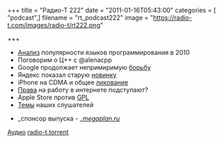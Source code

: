 +++
title = "Радио-Т 222"
date = "2011-01-16T05:43:00"
categories = [ "podcast",]
filename = "rt_podcast222"
image = "https://radio-t.com/images/radio-t/rt222.png"

+++

- [Анализ](http://www.opennet.ru/opennews/art.shtml?num=29236) популярности языков программирования в 2010
- Поговорим о Ц++ с @alenacpp
- Google продолжает непримиримую [борьбу](http://techcrunch.com/2011/01/11/google-flash/)
- Яндекс показал старую [новинку](http://internetno.net/2011/01/14/jandeks-predstavil-novuju-versiju-pochtovogo-servisa-dlja-vseh/)
- iPhone на CDMA и общее [ликование](http://mashable.com/2011/01/11/cdma-umts-att-verizon-networks/)
- [Права](http://internetno.net/2011/01/12/amerikancy-gotovjat-internet-kontrol/) на работу в интернете подступают?
- Apple Store против [GPL](http://www.opennet.ru/opennews/art.shtml?num=29231)
- [Темы](http://radio-t.com/temi_dlja_vipuskov/temy-dlya-222/) наших слушателей

* _спонсор выпуска - _[_megaplan.ru_](http://megaplan.ru/)

[Аудио](http://archive.rucast.net/radio-t/media/rt_podcast222.mp3)
[radio-t.torrent](http://www.radio-t.com/torrents/rt_podcast222.mp3.torrent)
<audio src="http://archive.rucast.net/radio-t/media/rt_podcast222.mp3" preload="none"></audio>